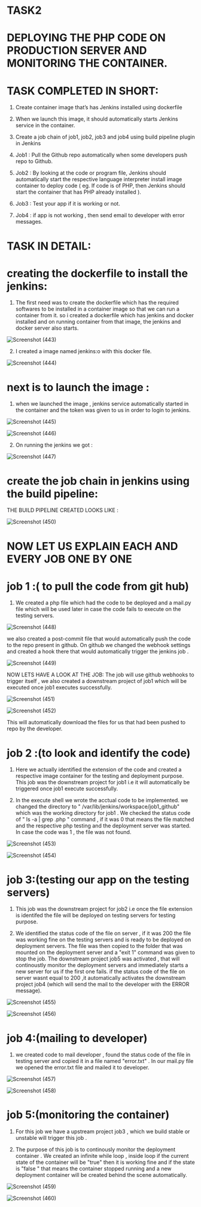 #  TASK2
# DEPLOYING THE PHP CODE ON PRODUCTION SERVER AND MONITORING THE CONTAINER.

# TASK COMPLETED IN SHORT:
 1. Create container image that’s has Jenkins installed  using dockerfile 

 2. When we launch this image, it should automatically starts Jenkins service in the container.

 3. Create a job chain of job1, job2, job3 and  job4 using build pipeline plugin in Jenkins 

 4.  Job1 : Pull  the Github repo automatically when some developers push repo to Github.

 5.  Job2 : By looking at the code or program file, Jenkins should automatically start the respective language interpreter install image   container to deploy code ( eg. If code is of  PHP, then Jenkins should start the container that has PHP already installed ).

 6. Job3 : Test your app if it  is working or not.

 7. Job4 : if app is not working , then send email to developer with error messages.
 
 # TASK IN DETAIL:
 # creating the dockerfile to install the jenkins:
   1. The first need was to create the dockerfile which has the required softwares to be installed in a container image so that we can run a container from it. so i created a dockerfile which has jenkins and docker installed and on running container from that image, the jenkins and docker server also starts.
   
 ![Screenshot (443)](https://user-images.githubusercontent.com/51692515/84906563-bfc06f80-b0cf-11ea-8b9a-c5450dea860a.png)
 
 2. I created a image named jenkins:o with this docker file.
 
 ![Screenshot (444)](https://user-images.githubusercontent.com/51692515/84906818-0dd57300-b0d0-11ea-961f-6c76ef0857a0.png)


# next is to launch the image :
 1. when we launched the image , jenkins service automatically started in the container and the token was given to us in order to login to jenkins.
 
![Screenshot (445)](https://user-images.githubusercontent.com/51692515/84907856-57728d80-b0d1-11ea-9eb1-7196084b0c78.png)
 
 
![Screenshot (446)](https://user-images.githubusercontent.com/51692515/84907866-5b061480-b0d1-11ea-8df7-1b654e650112.png)

2. On running the jenkins we got :

![Screenshot (447)](https://user-images.githubusercontent.com/51692515/84908054-9a346580-b0d1-11ea-8e02-7afc0574fa9b.png)

# create the job chain in jenkins using the build pipeline:

THE BUILD PIPELINE CREATED LOOKS LIKE :

![Screenshot (450)](https://user-images.githubusercontent.com/51692515/84910240-4414f180-b0d4-11ea-8181-1a6ca6e58b37.png)


# NOW LET US EXPLAIN EACH AND EVERY JOB ONE BY ONE
  # job 1 :( to pull the code from git hub)
  
  1. We created a php file which had the code to be deployed and a mail.py file which will be used later in case the code fails to execute on the testing servers.
  
  ![Screenshot (448)](https://user-images.githubusercontent.com/51692515/84908756-7e7d8f00-b0d2-11ea-96f7-283aed12fec7.png)
  
we also created a post-commit file that would automatically push the code to the repo present in github. On github we changed the webhook settings and created a hook there that would automatically trigger the jenkins job .

![Screenshot (449)](https://user-images.githubusercontent.com/51692515/84909991-f7311b00-b0d3-11ea-9ae2-588c2b40f36d.png)


NOW LETS HAVE A LOOK AT THE JOB:
The job will use github webhooks to trigger itself , we also created a downstream project of job1 which will be executed once job1 executes successfully.

![Screenshot (451)](https://user-images.githubusercontent.com/51692515/84980026-98f54e00-b14e-11ea-90c4-56c29ad06e27.png)


![Screenshot (452)](https://user-images.githubusercontent.com/51692515/84980030-9bf03e80-b14e-11ea-897c-fe799e894dbf.png)

This will automatically download the files for us that had been pushed to repo by the developer.

 # job 2 :(to look and identify the code)
 
 1. Here we actually identified the extension of the code and created a respective image container for the testing and deployment purpose. This job was the downstream project for job1 i.e it will automatically be triggered once job1 execute successfully.
 
 2. In the execute shell we wrote the acctual code to be implemented. we changed the directory to " /var/lib/jenkins/workspace/job1_github" which was the working directory for job1 . We checked the status code of " ls -a | grep .php " command , if it was 0 that means the file matched and the respective php testing and the deployment server was started. In case the code was 1 , the file was not found.
 
 ![Screenshot (453)](https://user-images.githubusercontent.com/51692515/84980651-42890f00-b150-11ea-8bd1-f4714fa5ddb2.png)
 
![Screenshot (454)](https://user-images.githubusercontent.com/51692515/84980657-44eb6900-b150-11ea-9056-b75f8c62e041.png)


 # job 3:(testing our app on the testing servers)
 
 1. This job was the downstream project for job2 i.e once the file extension is identifed the file will be deployed on testing servers for testing purpose. 
 
 2. We identified the status code of the file on server , if it was 200 the file was working fine on the testing servers and is ready to be deployed on deployment servers. The file was then copied to the folder that was mounted on the deployment server and a "exit 1" command was given to stop the job. The downstream project job5 was activated , that will continoustly monitor the deployment servers and  immediately starts a new server for us if the first one fails. 
 if the status code of the file on server wasnt equal to 200 ,it automatically activates the downstream project job4 (which will send the mail to the developer with the ERROR message).
 
 ![Screenshot (455)](https://user-images.githubusercontent.com/51692515/84981579-79602480-b152-11ea-9545-d387268b88ef.png)
 
![Screenshot (456)](https://user-images.githubusercontent.com/51692515/84981584-7a915180-b152-11ea-9118-b37c38bade1d.png)

# job 4:(mailing to developer)

1. we created code to mail developer , found the status code of the file in testing server and copied it in a file named "error.txt"
. In our mail.py file we opened the error.txt file and mailed it to developer.

![Screenshot (457)](https://user-images.githubusercontent.com/51692515/84982086-8cbfbf80-b153-11ea-867b-77989879d495.png)

![Screenshot (458)](https://user-images.githubusercontent.com/51692515/84982106-977a5480-b153-11ea-8f48-7f98b320b6d6.png)

# job 5:(monitoring the container)

1. For this job we have a upstream project job3 , which we build stable or unstable will trigger this job .

2. The purpose of this job is to continously monitor the deployment container . We created an infinite while loop , inside loop if the current state of the container will be "true" then it is working fine and if the state is "false " that means the container stopped running and a new deployment container will be created behind the scene automatically.

![Screenshot (459)](https://user-images.githubusercontent.com/51692515/84984003-96e3bd00-b157-11ea-96c5-c5985cf7cdca.png)

![Screenshot (460)](https://user-images.githubusercontent.com/51692515/84984008-99461700-b157-11ea-954f-c1a8468e11c0.png)

